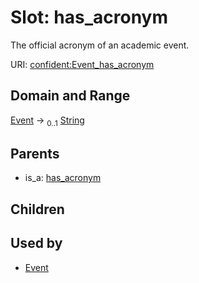 
# Slot: has_acronym


The official acronym of an academic event.

URI: [confident:Event_has_acronym](https://raw.githubusercontent.com/TIBHannover/ConfIDent_schema/main/src/linkml/confident_schema.yaml#Event_has_acronym)


## Domain and Range

[Event](Event.md) &#8594;  <sub>0..1</sub> [String](types/String.md)

## Parents

 *  is_a: [has_acronym](has_acronym.md)

## Children


## Used by

 * [Event](Event.md)
